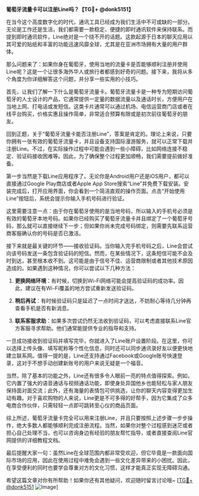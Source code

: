 **葡萄牙流量卡可以注册Line吗？【TG💪+ @donk5151】**

在当今这个高度数字化的时代，通讯工具已经成为我们生活中不可或缺的一部分。无论是工作还是生活，我们都需要一款稳定、便捷的即时通讯软件来保持联系。而提到即时通讯软件，Line绝对是一个绕不开的话题。这款起源于日本的聊天应用以其可爱的贴纸和丰富的功能迅速风靡全球，尤其是在亚洲市场拥有大量的用户群体。

那么问题来了：如果你身在葡萄牙，使用当地的流量卡是否能够顺利注册并使用Line呢？这是一个让很多海外华人或旅行者都感到好奇的问题。接下来，我将从多个角度为你详细解答这个问题，并分享一些实用的小技巧。

首先，让我们了解一下什么是葡萄牙流量卡。葡萄牙流量卡是一种专为短期访问葡萄牙的人士设计的产品，它通常提供一定量的数据流量以及通话时长，方便用户在当地上网、打电话或发短信。这类卡片通常可以通过机场、电信运营商门店或者在线平台购买，价格实惠且操作简单，非常适合预算有限或是初次前往葡萄牙的朋友。

回到正题，关于“葡萄牙流量卡能否注册Line”，答案是肯定的。理论上来说，只要你拥有一张有效的葡萄牙流量卡，并且设备支持国际漫游服务，就可以正常下载并注册Line。不过，在实际操作过程中可能会遇到一些小障碍，比如网络连接不稳定、验证码接收困难等。因此，为了确保整个过程更加顺畅，我们需要提前做好准备。

第一步当然是下载Line应用程序了。无论你是Android用户还是iOS用户，都可以直接通过Google Play商店或者Apple App Store搜索“Line”并免费下载安装。安装完成后，打开应用界面，你会看到一个简洁直观的操作页面。点击“开始使用Line”按钮后，系统会提示你输入手机号码进行验证。

这里需要注意一点：由于你在葡萄牙使用的是当地号码，所以输入的手机号必须是有效的葡萄牙本地号码。如果你已经购买了葡萄牙流量卡并且绑定了一个葡萄牙号码，那么就可以直接继续下一步；但如果你尚未完成号码绑定，则需要先联系运营商客服确认你的号码是否已激活。

接下来就是最关键的环节——接收验证码。当你输入完手机号码之后，Line会尝试向该号码发送一条包含验证码的短信。然而，在某些情况下，这条短信可能不会及时到达，甚至根本收不到。这可能是由于信号不佳、运营商限制或者其他技术原因造成的。如果遇到这种情况，你可以尝试以下几种方法：

1. **更换网络环境**：有时候，切换到Wi-Fi网络可能会提高验证码的成功率。因此，建议在有Wi-Fi覆盖的地方尝试重新发送验证码。
   
2. **稍后再试**：有时候验证码只是延迟了一点时间才送达，不妨耐心等待几分钟再查看手机是否有新消息。
   
3. **联系客服求助**：如果多次尝试仍然无法收到验证码，可以考虑直接联系Line官方客服寻求帮助。他们通常能提供专业的指导和支持。

一旦成功接收到验证码并填写完毕，你就进入了Line账户设置阶段。在这里，你可以选择上传头像、填写昵称等个性化信息，同时还可以同步通讯录好友以便更快地建立联系网。值得一提的是，Line还支持通过Facebook或Google账号快速登录，这对于不想手动创建新账号的用户来说无疑是一个福音。

当然，除了基本的功能之外，Line还有很多令人眼前一亮的特点值得探索。例如，它内置了强大的语音通话与视频通话功能，即使身处异国他乡也能轻松与家人朋友保持面对面交流；此外，还有海量的表情包可供挑选，让你的聊天内容变得更加生动有趣。对于喜欢购物的人来说，Line更是不可多得的好帮手，因为它集成了众多电商合作伙伴，只需轻轻一点即可跳转至心仪的商品页面。

综上所述，葡萄牙流量卡完全可以用来注册Line，并且只要按照上述步骤一步步操作，绝大多数人都能够顺利完成注册流程。当然，如果你对整个过程感到迷茫或者担心自己处理不当，也可以咨询身边有经验的朋友帮忙指导，或者直接查阅Line官网提供的详细教程文档。

最后提醒大家一句：虽然Line在全球范围内都非常受欢迎，但它毕竟是一款面向国际市场的应用，因此在使用过程中难免会遇到一些文化差异带来的小困扰。因此，在享受便利的同时也要学会尊重对方的文化习惯，这样才能真正实现无障碍沟通。

希望这篇文章对你有所帮助！如果你还有其他疑问，欢迎随时留言讨论哦~ [[TG💪+ @donk5151](https://t.me/s/donk5151) ![Image](https://i.postimg.cc/rwNCRYN7/Snipaste-2025-04-30-17-27-05.png)]